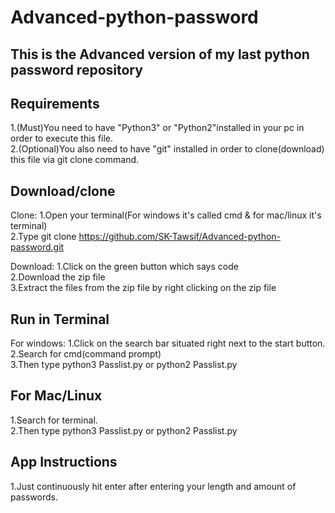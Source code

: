 # Advanced-python-password
This is the Advanced version of my last python password repository
---------------------------------------------------------------------------------
Requirements
-------------
1.(Must)You need to have "Python3" or "Python2"installed in your pc in order to execute this file.<br>
2.(Optional)You also need to have "git" installed in order to clone(download) this file via git clone command.

Download/clone
-------------
Clone:
1.Open your terminal(For windows it's called cmd & for mac/linux it's terminal)<br>
2.Type git clone https://github.com/SK-Tawsif/Advanced-python-password.git

Download:
1.Click on the green button which says code<br>
2.Download the zip file<br>
3.Extract the files from the zip file by right clicking on the zip file

Run in Terminal
----------------
For windows:
1.Click on the search bar situated right next to the start button.<br>
2.Search for cmd(command prompt)<br>
3.Then type python3 Passlist.py or python2 Passlist.py

For Mac/Linux
--------------
1.Search for terminal.<br>
2.Then type python3 Passlist.py or python2 Passlist.py

App Instructions
-----------------
1.Just continuously hit enter after entering your length and amount of passwords.

